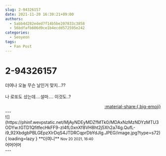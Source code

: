 ```yaml
---
slug: 2-94326157
date: 2021-11-20 16:39:21+09:00
authors:
  - 5abb4d282eded7f14b5be207833c3858
  - 56bdfafb606d9ce1b4ecdd572595e242
categories:
  - Seoyeon
tags:
  - Fan Post
---
```


# 2-94326157

<div class="post-container" markdown="1">
<div class="content-container md-sidebar__scrollwrap" markdown="1">

더여나 오늘 무슨 날인거 맞지...??<br><br>나 로또도 샀는데....설마.... 이것도..?

</div>
</div>

<div style="text-align: right;" markdown="1">
<a href="https://weverse.io/fromis9/fanpost/2-94326157" style="text-align: right;">:material-share:{.big-emoji}</a>
</div>
---

<div class="comments-container md-sidebar__scrollwrap" markdown="1">
<div class="comment" markdown="1">
<div class='id-container' markdown="1">
![](https://phinf.wevpstatic.net/MjAyNDEyMDZfMTk0/MDAxNzMzNDYzMTU3ODYw.tGTD1QfitfecHkFF9-zI4fL0xnXf8VH8ht2j5Xh2a74g.QufL-i9_92XbdgbPBLGEpzXIrDqS4JTDRCqprDbYdJIg.JPEG/image.jpg?type=s72){ loading=lazy }
**<span class="artist">더여니</span>** <small>Nov 20 2021, 16:40</small><br>
</div>
<div class='comment-body' markdown="1">
어머어머
</div>
</div>
</div>
---
